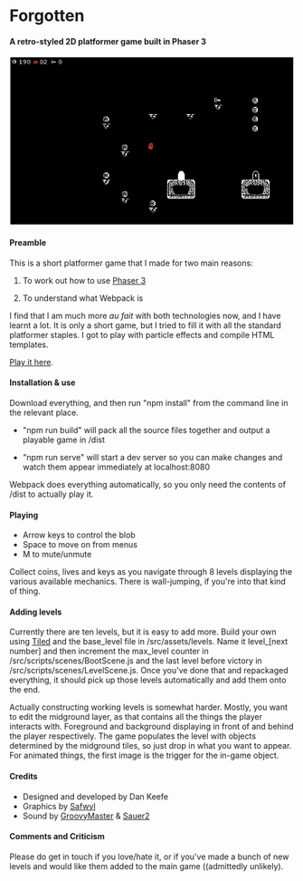 # Forgotten

#### A retro-styled 2D platformer game built in Phaser 3

![](forgotten_screenshot.png)

#### Preamble

This is a short platformer game that I made for two main reasons:

1. To work out how to use [Phaser 3](https://phaser.io/phaser3)

2. To understand what Webpack is

I find that I am much more *au fait* with both technologies now, and I have learnt a lot. It is only a short game, but I tried to fill it with all the standard platformer staples. I got to play with particle effects and compile HTML templates.

[Play it here](https://peritract.itch.io/forgotten).

#### Installation & use

Download everything, and then run "npm install" from the command line in the relevant place.

- "npm run build" will pack all the source files together and output a playable game in /dist

- "npm run serve" will start a dev server so you can make changes and watch them appear immediately at localhost:8080

Webpack does everything automatically, so you only need the contents of /dist to actually play it.

#### Playing

- Arrow keys to control the blob
- Space to move on from menus
- M to mute/unmute

Collect coins, lives and keys as you navigate through 8 levels displaying the various available mechanics. There is wall-jumping, if you're into that kind of thing.

#### Adding levels

Currently there are ten levels, but it is easy to add more. Build your own using [Tiled](https://www.mapeditor.org) and the base_level file in /src/assets/levels. Name it level_[next number] and then increment the max_level counter in /src/scripts/scenes/BootScene.js and the last level before victory in /src/scripts/scenes/LevelScene.js. Once you've done that and repackaged everything, it should pick up those levels automatically and add them onto the end.

Actually constructing working levels is somewhat harder. Mostly, you want to edit the midground layer, as that contains all the things the player interacts with. Foreground and background displaying in front of and behind the player respectively. The game populates the level with objects determined by the midground tiles, so just drop in what you want to appear. For animated things, the first image is the trigger for the in-game object.

#### Credits

- Designed and developed by Dan Keefe
- Graphics by [Safwyl](https://safwyl.itch.io/oubliette-tileset)
- Sound by [GroovyMaster](https://groovymaster.itch.io/groovys-50-retro-sound-effects-package) & [Sauer2](https://opengameart.org/content/dark-8bit-song)

#### Comments and Criticism

Please do get in touch if you love/hate it, or if you've made a bunch of new levels and would like them added to the main game ((admittedly unlikely).
